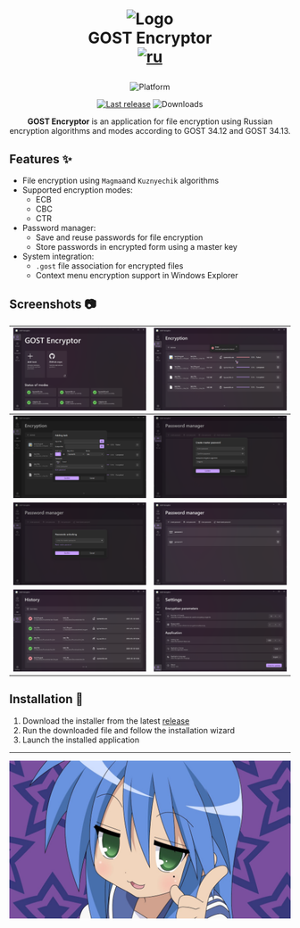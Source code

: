 <h1 align="center">

![Logo](res/favicon.ico)  
GOST Encryptor  
[![ru](https://img.shields.io/badge/README-en-red.svg)](README.md)

</h1>

<div align="center">

![Platform](https://img.shields.io/badge/Windows-0078D6?style=for-the-badge&logo=windows&logoColor=white "Not clickable")

[![Last release](https://img.shields.io/github/v/release/LuTiFlekSSer/Encryption_app)](https://github.com/LuTiFlekSSer/Encryption_app/releases/latest "Download")
![Downloads](https://img.shields.io/github/downloads/LuTiFlekSSer/Encryption_app/total "Not clickable")

**GOST Encryptor** is an application for file encryption using Russian encryption algorithms and modes according to GOST
34.12 and GOST 34.13.

</div>

## Features :sparkles:

* File encryption using `Magma`and `Kuznyechik` algorithms
* Supported encryption modes:
    * ECB
    * CBC
    * CTR
* Password manager:
    * Save and reuse passwords for file encryption
    * Store passwords in encrypted form using a master key
* System integration:
    * `.gost` file association for encrypted files
    * Context menu encryption support in Windows Explorer

## Screenshots :camera:

|     ![Home](screenshots/en/home_en.png)     |    ![Encrypt](screenshots/en/enc_en.png)    |
|:-------------------------------------------:|:-------------------------------------------:|
| ![Add Task](screenshots/en/add_task_en.png) |   ![Create](screenshots/en/create_en.png)   |
|   ![Unlock](screenshots/en/unlock_en.png)   |   ![Password](screenshots/en/pass_en.png)   |
|  ![History](screenshots/en/history_en.png)  | ![Settings](screenshots/en/settings_en.png) |

## Installation :wrench:

1. Download the installer from the latest [release](https://github.com/LuTiFlekSSer/Encryption_app/releases/latest)
2. Run the downloaded file and follow the installation wizard
3. Launch the installed application

___

<div align="center">

![Thanks](screenshots/end.jpg)

</div>